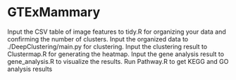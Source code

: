 # GTExMammary
Input the CSV table of image features to tidy.R for organizing your data and confirming the number of clusters.
Input the organized data to ./DeepClustering/main.py for clustering.
Input the clustering result to Clustermap.R for generating the heatmap.
Input the gene analysis result to gene_analysis.R to visualize the results.
Run Pathway.R to get KEGG and GO analysis results